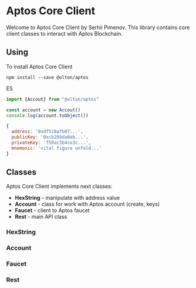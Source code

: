 # Aptos Core Client

Welcome to Aptos Core Client by Serhii Pimenov. This library contains core client classes to interact with Aptos Blockchain.

## Using
To install Aptos Core Client
```shell
npm install --save @olton/aptos
```

ES
```javascript
import {Accout} from "@olton/aptos"

const account = new Accout()
console.log(account.toObject())
```
```javascript
{
  address: '0xdf518afb07...',
  publicKey: '0xcb289da0eb...',
  privateKey: 'f50ac3b4ce3c...',
  mnemonic: 'vital figure unfold...'
}
```
## Classes

Aptos Core Client implements next classes:
+ **HexString** - manipulate with address value
+ **Account** - class for work with Aptos account (create, keys)
+ **Faucet** - client to Aptos faucet
+ **Rest** - main API class

### HexString
### Account
### Faucet
### Rest